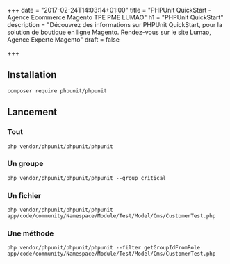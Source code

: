 +++
date = "2017-02-24T14:03:14+01:00"
title = "PHPUnit QuickStart - Agence Ecommerce Magento TPE PME LUMAO"
h1 = "PHPUnit QuickStart"
description = "Découvrez des informations sur PHPUnit QuickStart, pour la solution de boutique en ligne Magento. Rendez-vous sur le site Lumao, Agence Experte Magento"
draft = false

+++

## Installation
````
composer require phpunit/phpunit
````

## Lancement
### Tout
````
php vendor/phpunit/phpunit/phpunit
````

### Un groupe
````
php vendor/phpunit/phpunit/phpunit --group critical
````

### Un fichier
````
php vendor/phpunit/phpunit/phpunit app/code/community/Namespace/Module/Test/Model/Cms/CustomerTest.php
````

### Une méthode
````
php vendor/phpunit/phpunit/phpunit --filter getGroupIdFromRole app/code/community/Namespace/Module/Test/Model/Cms/CustomerTest.php
````

